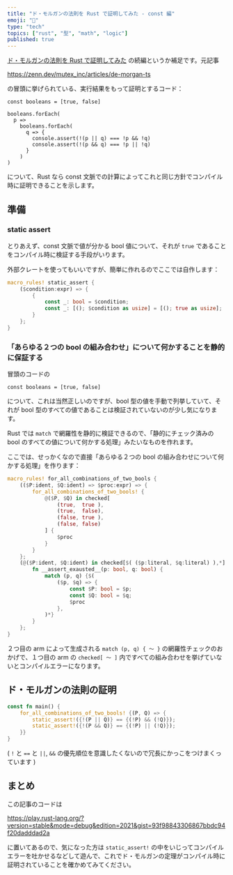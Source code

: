 ```yaml
---
title: "ド・モルガンの法則を Rust で証明してみた - const 編"
emoji: "🌊"
type: "tech"
topics: ["rust", "型", "math", "logic"]
published: true
---
```


[ド・モルガンの法則を Rust で証明してみた](https://zenn.dev/kanal/articles/de-morgan-rust) の続編というか補足です。元記事

https://zenn.dev/mutex_inc/articles/de-morgan-ts

の冒頭に挙げられている、実行結果をもって証明とするコード：

```ts:TypeScript
const booleans = [true, false]

booleans.forEach(
  p =>
    booleans.forEach(
      q => {
        console.assert(!(p || q) === !p && !q)
        console.assert(!(p && q) === !p || !q)
      }
    )
)
```

について、Rust なら const 文脈での計算によってこれと同じ方針でコンパイル時に証明できることを示します。

## 準備

### static assert

とりあえず、const 文脈で値が分かる bool 値について、それが `true` であることをコンパイル時に検証する手段がいります。

外部クレートを使ってもいいですが、簡単に作れるのでここでは自作します：

```rust
macro_rules! static_assert {
    ($condition:expr) => {
        {
            const _: bool = $condition;
            const _: [(); $condition as usize] = [(); true as usize];
        }
    };
}
```

### 「あらゆる２つの bool の組み合わせ」について何かすることを静的に保証する

冒頭のコードの

```ts:TypeScript
const booleans = [true, false]
```

について、これは当然正しいのですが、bool 型の値を手動で列挙していて、それが bool 型のすべての値であることは検証されていないのが少し気になります。

Rust では `match` で網羅性を静的に検証できるので、「静的にチェック済みの bool のすべての値について何かする処理」みたいなものを作れます。

ここでは、せっかくなので直接「あらゆる２つの bool の組み合わせについて何かする処理」を作ります：

```rust
macro_rules! for_all_combinations_of_two_bools {
    (($P:ident, $Q:ident) => $proc:expr) => {
        for_all_combinations_of_two_bools! {
            @($P, $Q) in checked[
                (true,  true ),
                (true,  false),
                (false, true ),
                (false, false)
            ] {
                $proc
            }
        }
    };
    (@($P:ident, $Q:ident) in checked[$( ($p:literal, $q:literal) ),*] $proc:expr) => {
        fn __assert_exausted__(p: bool, q: bool) {
            match (p, q) {$(
                ($p, $q) => {
                    const $P: bool = $p;
                    const $Q: bool = $q;
                    $proc
                },
            )*}
        }
    };
}
```

２つ目の arm によって生成される `match (p, q) { 〜 }` の網羅性チェックのおかげで、１つ目の arm の `checked[ 〜 ]` 内ですべての組み合わせを挙げていないとコンパイルエラーになります。

## ド・モルガンの法則の証明

```rust
const fn main() {
    for_all_combinations_of_two_bools! {(P, Q) => {
        static_assert!({!(P || Q)} == {(!P) && (!Q)});
        static_assert!({!(P && Q)} == {(!P) || (!Q)});
    }}
}
```

( `!` と `==` と `||`, `&&` の優先順位を意識したくないので冗長にかっこをつけまくっています )

## まとめ

この記事のコードは

https://play.rust-lang.org/?version=stable&mode=debug&edition=2021&gist=93f98843306867bbdc94f20dadddad2a

に置いてあるので、気になった方は `static_assert!` の中をいじってコンパイルエラーを吐かせるなどして遊んで、これでド・モルガンの定理がコンパイル時に証明されていることを確かめてみてください。
